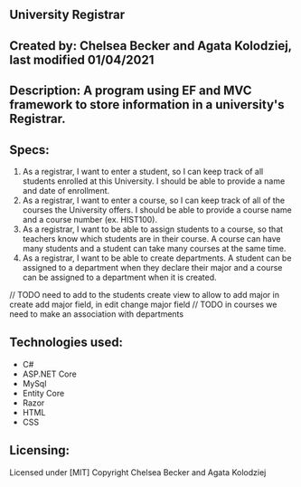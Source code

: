 ## University Registrar

## Created by: Chelsea Becker and Agata Kolodziej, last modified 01/04/2021

## Description: A program using EF and MVC framework to store information in a university's Registrar.

## Specs:

 1. As a registrar, I want to enter a student, so I can keep track of all students enrolled at this University. I should be able to provide a name and date of enrollment.
 2. As a registrar, I want to enter a course, so I can keep track of all of the courses the University offers. I should be able to provide a course name and a course number (ex. HIST100).
 3. As a registrar, I want to be able to assign students to a course, so that teachers know which students are in their course. A course can have many students and a student can take many courses at the same time.
 4. As a registrar, I want to be able to create departments. A student can be assigned to a department when they declare their major and a course can be assigned to a department when it is created.

 // TODO need to add to the students create view to allow to add major in create add major field, in edit change major field 
 // TODO in courses we need to make an association with departments

## Technologies used:

* C#
* ASP.NET Core
* MySql
* Entity Core
* Razor
* HTML
* CSS

## Licensing:

Licensed under [MIT] Copyright Chelsea Becker and Agata Kolodziej